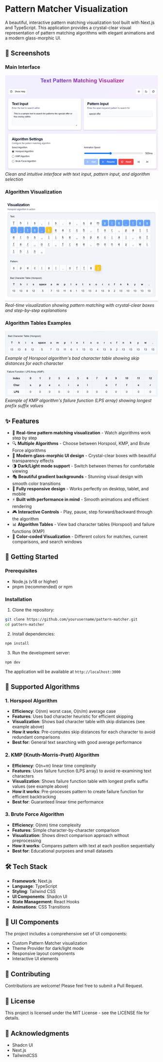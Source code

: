 # Pattern Matcher Visualization

A beautiful, interactive pattern matching visualization tool built with Next.js and TypeScript. This application provides a crystal-clear visual representation of pattern matching algorithms with elegant animations and a modern glass-morphic UI.

## 📸 Screenshots

### Main Interface
![Main Interface](public/Input.png)
*Clean and intuitive interface with text input, pattern input, and algorithm selection*

### Algorithm Visualization
![Algorithm Visualization](public/AlgoVisualization.png)
*Real-time visualization showing pattern matching with crystal-clear boxes and step-by-step explanations*

### Algorithm Tables Examples
![Horspool Bad Character Table](public/Shifttable.png)
*Example of Horspool algorithm's bad character table showing skip distances for each character*

![KMP LPS Array](public/lpstable.png)
*Example of KMP algorithm's failure function (LPS array) showing longest prefix suffix values*

## ✨ Features

- 🎯 **Real-time pattern matching visualization** - Watch algorithms work step by step
- 🔍 **Multiple Algorithms** - Choose between Horspool, KMP, and Brute Force algorithms
- 🎨 **Modern glass-morphic UI design** - Crystal-clear boxes with beautiful transparency effects
- 🌗 **Dark/Light mode support** - Switch between themes for comfortable viewing
- 🎭 **Beautiful gradient backgrounds** - Stunning visual design with smooth color transitions
- 📱 **Fully responsive design** - Works perfectly on desktop, tablet, and mobile
- ⚡ **Built with performance in mind** - Smooth animations and efficient rendering
- 🎮 **Interactive Controls** - Play, pause, step forward/backward through the algorithm
- 📊 **Algorithm Tables** - View bad character tables (Horspool) and failure functions (KMP)
- 🎨 **Color-coded Visualization** - Different colors for matches, current comparisons, and search windows

## 🚀 Getting Started

### Prerequisites

- Node.js (v18 or higher)
- pnpm (recommended) or npm

### Installation

1. Clone the repository:
```bash
git clone https://github.com/yourusername/pattern-matcher.git
cd pattern-matcher
```

2. Install dependencies:
```bash
npm install
```

3. Run the development server:
```bash
npm dev
```

The application will be available at `http://localhost:3000`

## 🔬 Supported Algorithms

### 1. Horspool Algorithm
- **Efficiency**: O(nm) worst case, O(n/m) average case
- **Features**: Uses bad character heuristic for efficient skipping
- **Visualization**: Shows bad character table with skip distances (see example above)
- **How it works**: Pre-computes skip distances for each character to avoid redundant comparisons
- **Best for**: General text searching with good average performance

### 2. KMP (Knuth-Morris-Pratt) Algorithm
- **Efficiency**: O(n+m) linear time complexity
- **Features**: Uses failure function (LPS array) to avoid re-examining text characters
- **Visualization**: Shows failure function table with longest prefix suffix values (see example above)
- **How it works**: Pre-processes pattern to create failure function for efficient backtracking
- **Best for**: Guaranteed linear time performance

### 3. Brute Force Algorithm
- **Efficiency**: O(nm) time complexity
- **Features**: Simple character-by-character comparison
- **Visualization**: Shows direct comparison approach without preprocessing
- **How it works**: Compares pattern with text at each position sequentially
- **Best for**: Educational purposes and small datasets

## 🛠️ Tech Stack

- **Framework**: Next.js
- **Language**: TypeScript
- **Styling**: Tailwind CSS
- **UI Components**: Shadcn UI
- **State Management**: React Hooks
- **Animations**: CSS Transitions

## 🎨 UI Components

The project includes a comprehensive set of UI components:
- Custom Pattern Matcher visualization
- Theme Provider for dark/light mode
- Responsive layout components
- Interactive UI elements

## 🤝 Contributing

Contributions are welcome! Please feel free to submit a Pull Request.

## 📝 License

This project is licensed under the MIT License - see the LICENSE file for details.

## 🙏 Acknowledgments

- Shadcn UI
- Next.js
- TailwindCSS
